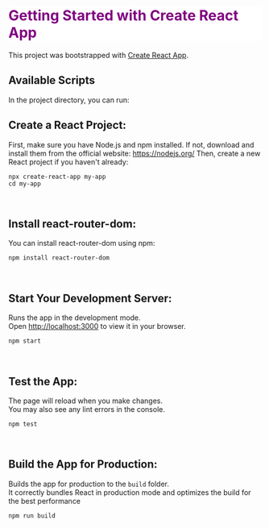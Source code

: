 <h1 style="color:purple; background-color:white"> Getting Started with Create React App </h1>

This project was bootstrapped with [Create React App](https://github.com/facebook/create-react-app).

## Available Scripts

In the project directory, you can run:


## Create a React Project:
First, make sure you have Node.js and npm installed. If not, download and install them from the official website: https://nodejs.org/
Then, create a new React project if you haven't already:
```
npx create-react-app my-app
cd my-app
```
<br>

## Install react-router-dom:
You can install react-router-dom using npm:
```
npm install react-router-dom
```
<br>

## Start Your Development Server:
Runs the app in the development mode.\
Open [http://localhost:3000](http://localhost:3000) to view it in your browser.
```
npm start
```
<br>

## Test the App:
The page will reload when you make changes.\
You may also see any lint errors in the console.

```
npm test
```

<br>

## Build the App for Production:
Builds the app for production to the `build` folder.\
It correctly bundles React in production mode and optimizes the build for the best performance
```
npm run build
````



